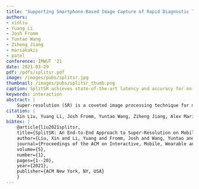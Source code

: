 ```yaml
---
title: 'Supporting Smartphone-Based Image Capture of Rapid Diagnostic Tests in Low-Resource Settings'
authors: 
- xinliu
- Yuang Li
- Josh Fromm
- Yuntao Wang
- Ziheng Jiang
- mariakakis
- patel
conference: IMWUT '21
date: 2021-03-29
pdf: /pdfs/splitsr.pdf
image: /images/pubs/splitsr.jpg
thumbnail: /images/pubs/splitsr_thumb.png
caption: SplitSR achieves state-of-the-art latency and accuracy for on-device super-resolution using a novel hybrid deep learning architecture.
keywords: interaction
abstract: |
    Super-resolution (SR) is a coveted image processing technique for mobile apps ranging from the basic camera apps to mobile health. Existing SR algorithms rely on deep learning models with significant memory requirements, so they have yet to be deployed on mobile devices and instead operate in the cloud to achieve feasible inference time. This shortcoming prevents existing SR methods from being used in applications that require near real-time latency. In this work, we demonstrate state-of-the-art latency and accuracy for on-device super-resolution using a novel hybrid architecture called SplitSR and a novel lightweight residual block called SplitSRBlock. The SplitSRBlock supports channel-splitting, allowing the residual blocks to retain spatial information while reducing the computation in the channel dimension. SplitSR has a hybrid design consisting of standard convolutional blocks and lightweight residual blocks, allowing people to tune SplitSR for their computational budget. We evaluate our system on a low-end ARM CPU, demonstrating both higher accuracy and up to 5× faster inference than previous approaches. We then deploy our model onto a smartphone in an app called ZoomSR to demonstrate the first-ever instance of on-device, deep learning-based SR. We conducted a user study with 15 participants to have them assess the perceived quality of images that were post-processed by SplitSR. Relative to bilinear interpolation — the existing standard for on-device SR — participants showed a statistically significant preference when looking at both images (Z=-9.270, p<0.01) and text (Z=-6.486, p<0.01).
citation: |
    Xin Liu, Yuang Li, Josh Fromm, Yuntao Wang, Ziheng Jiang, Alex Mariakakis, and Shwetak Patel. "SplitSR: An End-to-End Approach to Super-Resolution on Mobile Devices." Proceedings of the ACM on Interactive, Mobile, Wearable and Ubiquitous Technologies 5, no. 1 (2021): 1-20.
bibtex: |
    @article{liu2021splitsr,
    title={SplitSR: An End-to-End Approach to Super-Resolution on Mobile Devices},
    author={Liu, Xin and Li, Yuang and Fromm, Josh and Wang, Yuntao and Jiang, Ziheng and Mariakakis, Alex and Patel, Shwetak},
    journal={Proceedings of the ACM on Interactive, Mobile, Wearable and Ubiquitous Technologies},
    volume={5},
    number={1},
    pages={1--20},
    year={2021},
    publisher={ACM New York, NY, USA}
    }
---
```

